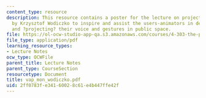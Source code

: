 ```yaml
---
content_type: resource
description: This resource contains a poster for the lecture on projections and instrumentations
  by Krzysztof Wodiczko to inspire and assist the users-animators in developing, perfecting,
  and ?projecting? their voice and gestures in public space.
file: https://ol-ocw-studio-app-qa.s3.amazonaws.com/courses/4-303-the-production-of-space-art-architecture-and-urbanism-in-dialogue-fall-2006/2ff0783fe34160028c61e4b447ffe42f_vap_mon_wodiczko.pdf
file_type: application/pdf
learning_resource_types:
- Lecture Notes
ocw_type: OCWFile
parent_title: Lecture Notes
parent_type: CourseSection
resourcetype: Document
title: vap_mon_wodiczko.pdf
uid: 2ff0783f-e341-6002-8c61-e4b447ffe42f
---
```

